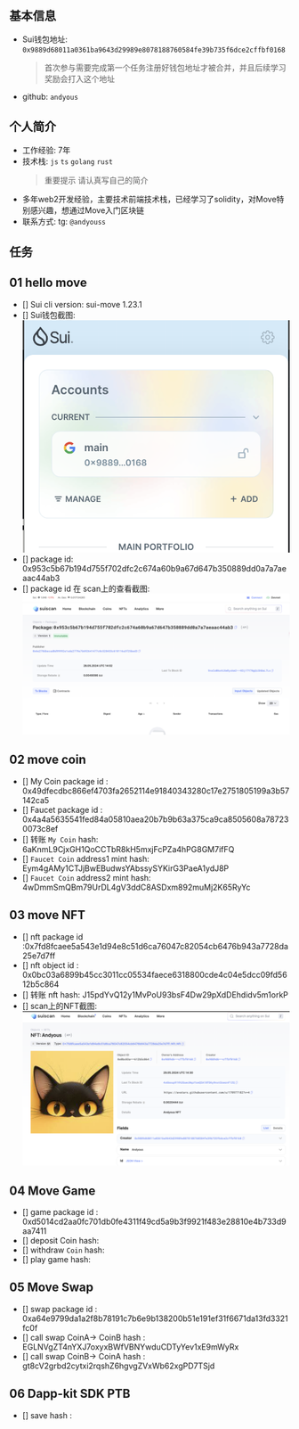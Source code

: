 ## 基本信息

- Sui钱包地址: `0x9889d68011a0361ba9643d29989e8078188760584fe39b735f6dce2cffbf0168`
  > 首次参与需要完成第一个任务注册好钱包地址才被合并，并且后续学习奖励会打入这个地址
- github: `andyous`

## 个人简介

- 工作经验: 7年
- 技术栈: `js` `ts` `golang` `rust`
  > 重要提示 请认真写自己的简介
- 多年web2开发经验，主要技术前端技术栈，已经学习了solidity，对Move特别感兴趣，想通过Move入门区块链
- 联系方式: tg: `@andyouss`

## 任务

## 01 hello move

- [] Sui cli version: sui-move 1.23.1
- [] Sui钱包截图: ![Sui钱包截图](./code/task1/assets/suiw.png)
- [] package id: 0x953c5b67b194d755f702dfc2c674a60b9a67d647b350889dd0a7a7aeaac44ab3
- [] package id 在 scan上的查看截图:![Scan截图](./code/task1/assets/suiscan.png)

## 02 move coin

- [] My Coin package id : 0x49dfecdbc866ef4703fa2652114e91840343280c17e2751805199a3b57142ca5
- [] Faucet package id : 0x4a4a5635541fed84a05810aea20b7b9b63a375ca9ca8505608a787230073c8ef
- [] 转账 `My Coin` hash: 6aKnmL9CjxGH1QoCCTbR8kH5mxjFcPZa4hPG8GM7ifFQ
- [] `Faucet Coin` address1 mint hash: Eym4gAMy1CTJjBwEBudwsYAbssySYKirG3PaeA1ydJ8P
- [] `Faucet Coin` address2 mint hash: 4wDmmSmQBm79UrDL4gV3ddC8ASDxm892muMj2K65RyYc

## 03 move NFT

- [] nft package id :0x7fd8fcaee5a543e1d94e8c51d6ca76047c82054cb6476b943a7728da25e7d7ff
- [] nft object id : 0x0bc03a6899b45cc3011cc05534faece6318800cde4c04e5dcc09fd5612b5c864
- [] 转账 nft hash: J15pdYvQ12y1MvPoU93bsF4Dw29pXdDEhdidv5m1orkP
- [] scan上的NFT截图:![Scan截图](./code/task3/assets/suinft.png)

## 04 Move Game

- [] game package id : 0xd5014cd2aa0fc701db0fe4311f49cd5a9b3f9921f483e28810e4b733d9aa7411
- [] deposit Coin hash:
- [] withdraw `Coin` hash:
- [] play game hash:

## 05 Move Swap

- [] swap package id : 0xa64e9799da1a2f8b78191c7b6e9b138200b51e191ef31f6671da13fd3321fc0f
- [] call swap CoinA-> CoinB hash : EGLNVgZT4nYXJ7oxyxBWfVBNYwduCDTyYev1xE9mWyRx
- [] call swap CoinB-> CoinA hash : gt8cV2grbd2cytxi2rqshZ6hgvgZVxWb62xgPD7TSjd

## 06 Dapp-kit SDK PTB

- [] save hash :
